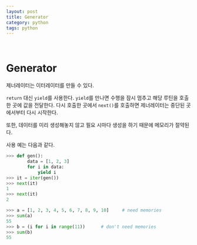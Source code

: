 ```yaml
---
layout: post
title: Generator
category: python
tags: python
---
```


&nbsp;

# Generator

제너레이터는 이터레이터를 만들 수 있다.

`return` 대신 `yield`를 사용한다. `yield`를 만나면 수행을 잠시 멈추고 해당 루틴을 호출한 곳에 값을 전달한다. 다시 호출한 곳에서 `next()`를 호출하면 제너레이터는 중단된 곳에서부터 다시 시작한다.

또한, 데이터를 미리 생성해놓지 않고 필요 시마다 생성을 하기 때문에 메모리가 절약된다.

사용 예는 다음과 같다.

```python
>>> def gen():
    	data = [1, 2, 3]
        for i in data:
            yield i
>>> it = iter(gen())
>>> next(it)
1
>>> next(it)
2
```

```python
>>> a = [1, 2, 3, 4, 5, 6, 7, 8, 9, 10]		# need memories
>>> sum(a)
55
>>> b = (i for i in range(11))		# don't need memories
>>> sum(b)
55
```



